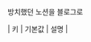 방치했던 노션을 블로그로

| 키                   | 기본값     | 설명                                                                                                                                                                                       |
